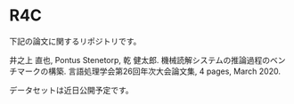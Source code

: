 # R4C

下記の論文に関するリポジトリです。

井之上 直也, Pontus Stenetorp, 乾 健太郎. 機械読解システムの推論過程のベンチマークの構築. 言語処理学会第26回年次大会論文集, 4 pages, March 2020.

データセットは近日公開予定です。
